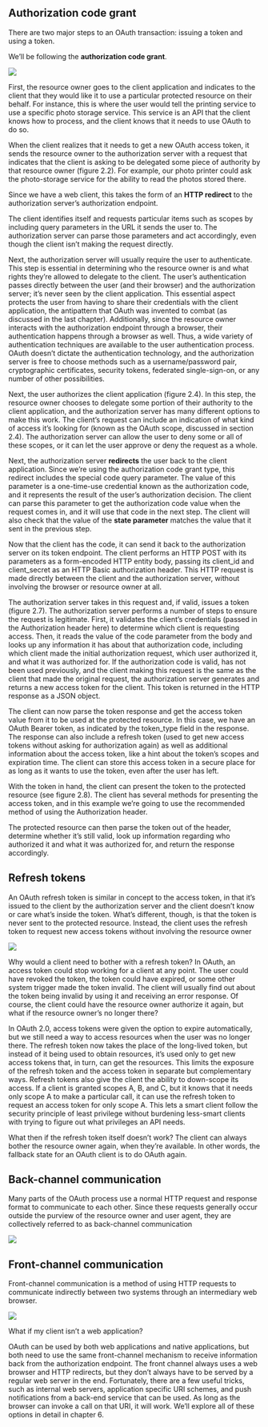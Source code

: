 ## Authorization code grant

There are two major steps to an OAuth transaction: issuing a token and using a token.

We’ll be following the **authorization code grant**.

<img src="https://github.com/KiraDiShira/OAuth2/blob/master/OAuthDance/Images/od4.PNG" />

First, the resource owner goes to the client application and indicates to the client that they would like it to use a particular protected resource on their behalf. For instance, this is where the user would tell the
printing service to use a specific photo storage service. This service is an API that the client knows how to process, and the client knows that it needs to use OAuth to do so.

When the client realizes that it needs to get a new OAuth access token, it sends the resource owner to the authorization server with a request that indicates that the client is asking to be delegated some piece of authority by that resource owner (figure 2.2). For example, our photo printer could ask the photo-storage service for the ability to read the photos stored there.

Since we have a web client, this takes the form of an **HTTP redirect** to the authorization server’s authorization endpoint.

The client identifies itself and requests particular items such as scopes by including query parameters in the URL it sends the user to. The authorization server can parse those parameters and act accordingly, even though the client isn’t making the request directly.

Next, the authorization server will usually require the user to authenticate. This step is essential in determining who the resource owner is and what rights they’re allowed to delegate to the client. The user’s authentication passes directly between the user (and their browser) and the authorization server; it’s never seen by the client application. This essential aspect protects the user from having to share their credentials with the client application, the antipattern that OAuth was invented to combat (as discussed in the last chapter). Additionally, since the resource owner interacts with the authorization endpoint through a browser, their authentication happens through a browser as well. Thus, a wide variety of authentication techniques are available to the user authentication process. OAuth doesn’t dictate the authentication technology, and the authorization server is free to choose methods such as a username/password pair, cryptographic certificates, security tokens, federated single-sign-on, or any number of other possibilities.

Next, the user authorizes the client application (figure 2.4). In this step, the resource owner chooses to delegate some portion of their authority to the client application, and the authorization server has many different options to make this work. The client’s request can include an indication of what kind of access it’s looking for (known as the OAuth scope, discussed in section 2.4). The authorization server can allow the user to deny some or all of these scopes, or it can let the user approve or deny the request as a whole.

Next, the authorization server **redirects** the user back to the client application. Since we’re using the authorization code grant type, this redirect includes the special code query parameter. The value of this parameter is a one-time-use credential known as the authorization code, and it represents the result of the user’s authorization decision. The client can parse this parameter to get the authorization code value when the request comes in, and it will use that code in the next step. The client will also check that the value of the **state parameter** matches the value that it sent in the previous step.

Now that the client has the code, it can send it back to the authorization server on its token endpoint. The client performs an HTTP POST with its parameters as a form-encoded HTTP entity body, passing its client_id and client_secret as an HTTP Basic authorization header. This HTTP request is made directly between the client and the authorization server, without involving the browser or resource owner at all.

The authorization server takes in this request and, if valid, issues a token (figure 2.7). The authorization server performs a number of steps to ensure the request is legitimate. First, it validates the client’s credentials (passed in the Authorization header here) to determine which client is requesting access. Then, it reads the value of the code parameter from the body and looks up any information it has about that authorization code, including which client made the initial authorization request, which user authorized it, and what it was authorized for. If the authorization code is valid, has not been used previously, and the client making this request is the same as the client that made the original request, the authorization server generates and returns a new access
token for the client. This token is returned in the HTTP response as a JSON object.

The client can now parse the token response and get the access token value from it to be used at the protected resource. In this case, we have an OAuth Bearer token, as indicated by the token_type field in the response. The response can also include a refresh token (used to get new access tokens without asking for authorization again) as well as additional information about the access token, like a hint about the token’s scopes and expiration time. The client can store this access token in a secure place for as long as it wants to use the token, even after the user has left.

With the token in hand, the client can present the token to the protected resource (see figure 2.8). The client has several methods for presenting the access token, and in this example we’re going to use the recommended method of using the Authorization header.

The protected resource can then parse the token out of the header, determine whether it’s still valid, look up information regarding who authorized it and what it was authorized for, and return the response accordingly.

## Refresh tokens

An OAuth refresh token is similar in concept to the access token, in that it’s issued to the client by the authorization server and the client doesn’t know or care what’s inside the token. What’s different, though, is that the token is never sent to the protected resource. Instead, the client uses the refresh token to request new access tokens without involving the resource owner

<img src="https://github.com/KiraDiShira/OAuth2/blob/master/OAuthDance/Images/od1.PNG" />

Why would a client need to bother with a refresh token? In OAuth, an access token could stop working for a client at any point. The user could have revoked the token, the token could have expired, or some other system trigger made the token invalid. The client will usually find out about the token being invalid by using it and receiving an error response. Of course, the client could have the resource owner authorize it again, but what if the resource owner’s no longer there?

In OAuth 2.0, access tokens were given the option to expire automatically, but we still need a way to access resources when the user was
no longer there. The refresh token now takes the place of the long-lived token, but instead of it being used to obtain resources, it’s used only to get new access tokens that, in turn, can get the resources. This limits the exposure of the refresh token and the access token in separate but complementary ways. Refresh tokens also give the client the ability to down-scope its access. If a client is granted scopes A, B, and C, but it knows that it needs only scope A to make a particular call, it can use the refresh token to request an access token for only scope A. This lets a smart client follow the security principle of least privilege without burdening less-smart clients with trying to figure out what privileges an API needs.

What then if the refresh token itself doesn’t work? The client can always bother the resource owner again, when they’re available. In other words, the fallback state for an OAuth client is to do OAuth again.

## Back-channel communication

Many parts of the OAuth process use a normal HTTP request and response format to communicate to each other. Since these requests generally occur outside the purview of the resource owner and user agent, they are collectively referred to as back-channel communication

<img src="https://github.com/KiraDiShira/OAuth2/blob/master/OAuthDance/Images/od2.PNG" />

## Front-channel communication

Front-channel communication is a method of using HTTP requests to communicate indirectly between two systems through an intermediary web browser.

<img src="https://github.com/KiraDiShira/OAuth2/blob/master/OAuthDance/Images/od3.PNG" />

What if my client isn’t a web application?

OAuth can be used by both web applications and native applications, but both need to use the same front-channel mechanism to receive information back from the authorization endpoint. The front channel always uses a web browser and HTTP redirects, but they don’t always have to be served by a regular web server in the end. Fortunately, there are a few useful tricks, such as internal web servers, application specific URI schemes, and push notifications from a back-end service that can be used. As long as the browser can invoke a call on that URI, it will work. We’ll explore all of these options in detail in chapter 6.
